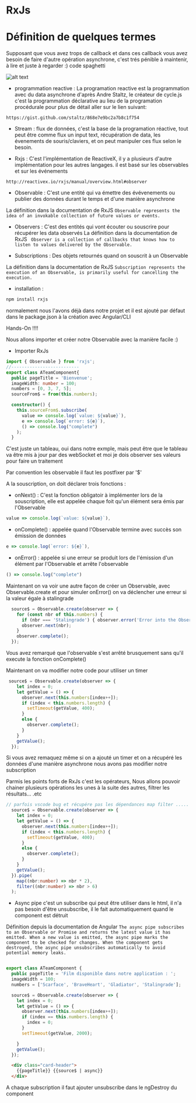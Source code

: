 RxJs
====

# Définition de quelques termes #

Supposant que vous avez trops de callback et dans ces callback vous avez besoin de faire d'autre opération asynchrone, c'est trés pénible à maintenir, à lire et juste à regarder :)
code spaghetti

![alt text](https://media.giphy.com/media/5xrMbCpcgf0nC/giphy.gif)

- programmation reactive : La programation reactive est la programmation avec du data asynchrone d'après Andre Staltz, le créateur de cycle.js
c'est la programmation déclarative au lieu de la programation procédurale pour plus de détail aller sur le lien suivant:

```link 
https://gist.github.com/staltz/868e7e9bc2a7b8c1f754
```
- Stream : flux de données, c'est la base de la programation réactive, tout peut être comme flux un input text, récupération de data, les évenements de souris/claviers, et on peut manipuler ces flux selon le besoin. 

- Rxjs : C'est l'implémentation de ReactiveX, il y a plusieurs d'autre implémentation pour les autres langages.
il est basé sur les observables et sur les événements
```link 
http://reactivex.io/rxjs/manual/overview.html#observer
```
- Observable : C'est une entité qui va émettre des évévenements ou publier des données durant le temps et d'une manière asynchrone 

La définition dans la documentation de RxJS
`Observable represents the idea of an invokable collection of future values or events.`

- Observers :
C'est des entités qui vont écouter ou souscrire pour récupérer les data observés
La définition dans la documentation de RxJS
` Observer is a collection of callbacks that knows how to listen to values delivered by the Observable.`

- Subscriptions :
Des objets retournés quand on souscrit à un Observable

La définition dans la documentation de RxJS
`Subscription represents the execution of an Observable, is primarily useful for cancelling the execution.`

* installation :
```bash
npm install rxjs
```
normalement nous l'avons déjà dans notre projet et il est ajouté par défaut dans le package.json à la création avec Angular/CLI

Hands-On !!!!

Nous allons importer et créer notre Observable avec la manière facile :)


* Importer RxJs 
```typeScript
import { Observable } from 'rxjs';
//--------------------------
export class ATeamComponent{
  public pageTitle = 'Bienvenue';
  imageWidth: number = 100;
  numbers = [0, 3, 7, 5];
  sourceFrom$ = from(this.numbers);

  constructor() {
    this.sourceFrom$.subscribe(
      value => console.log(`value: ${value}`),
      e => console.log(`error: ${e}`),
      () => console.log("complete")
    );
  }
```

C'est juste un tableau, oui dans notre exmple, mais peut être que le tableau va être mis à jour par des webSocket et moi je dois observer ses valeurs pour faire un traitement 

Par convention les observable il faut les postfixer par '$'

A la souscription, on doit déclarer trois fonctions :
* onNext()  : C'est la fonction obligatoir à implémenter lors de la souscription, elle est appelée chaque foit qu'un élément sera émis par l'Observable
```typeScript 
value => console.log(`value: ${value}`),
```
* onComplete()  : appelée quand l'Observable termine avec succès son émission de données
```typeScript 
e => console.log(`error: ${e}`),
```
* onError()  : appelée si une erreur se produit lors de l'émission d'un élément par l'Observable et arrête l'observable
```typeScript 
() => console.log("complete")
```
Maintenant on va voir une autre façon de créer un Observable, avec Observable.create et pour simuler onError() on va  déclencher une erreur si la valeur égale à stalingrade 

```typeScript
  source$ = Observable.create(observer => {
    for (const nbr of this.numbers) {
      if (nbr === 'Stalingrade') { observer.error('Error into the Observable'); }
      observer.next(nbr);
    }
    observer.complete();
  });
```

Vous avez remarqué que l'observable s'est arrêté brusquement sans qu'il execute la fonction onComplete()

Maintenant on va modifier notre code pour utiliser un timer 

```typeScript
 source$ = Observable.create(observer => {
    let index = 0;
    let getValue = () => {
      observer.next(this.numbers[index++]);
      if (index < this.numbers.length) {
        setTimeout(getValue, 400);
      }
      else {
        observer.complete();
      }
    }
    getValue();
  });
```

Si vous avez remaquez même si on a ajouté un timer et on a récupéré les données d'une manière asynchrone nous avons pas modifier notre subscription  

Parmis les points forts de RxJs c'est les opérateurs, Nous allons  pouvoir chainer plusieurs opérations les unes à la suite des autres, filtrer les résultats... .etc
```typeScript
// parfois vscode bug et récupére pas les dépendances map filter .....
  source$ = Observable.create(observer => {
    let index = 0;
    let getValue = () => {
      observer.next(this.numbers[index++]);
      if (index < this.numbers.length) {
        setTimeout(getValue, 400);
      }
      else {
        observer.complete();
      }
    }
    getValue();
  }).pipe(
    map((nbr:number) => nbr * 2),
    filter((nbr:number) => nbr > 6)
  ); 
```

* Async pipe 
c'est un subscribe qui peut être utiliser dans le html, il n'a pas besoin d'être unsubscribe, il le fait automatiquement quand le component est détruit 

Définition depuis la documentation de Angular 
`The async pipe subscribes to an Observable or Promise and returns the latest value it has emitted. When a new value is emitted, the async pipe marks the component to be checked for changes. When the component gets destroyed, the async pipe unsubscribes automatically to avoid potential memory leaks.`

```typeScript

export class ATeamComponent {
  public pageTitle = 'Film disponible dans notre application : ';
  imageWidth = 100;
  numbers = ['Scarface', 'BraveHeart', 'Gladiator', 'Stalingrade'];

  source$ = Observable.create(observer => {
    let index = 0;
    let getValue = () => {
      observer.next(this.numbers[index++]);
      if (index == this.numbers.length) {
        index = 0;
      }
      setTimeout(getValue, 2000);

    }
    getValue();
  });
```
```html
  <div class="card-header">
    {{pageTitle}} {{source$ | async}}
  </div>
```

A chaque subscription il faut ajouter unsubscribe dans le ngDestroy du component




